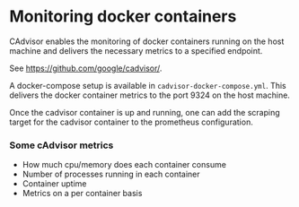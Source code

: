 # Monitoring docker containers

CAdvisor enables the monitoring of docker containers running on the host machine and delivers the necessary metrics to a specified endpoint.

See https://github.com/google/cadvisor/.

A docker-compose setup is available in `cadvisor-docker-compose.yml`. This delivers the docker container metrics to the port 9324 on the host machine.

Once the cadvisor container is up and running, one can add the scraping target for the cadvisor container to the prometheus configuration.

### Some cAdvisor metrics
* How much cpu/memory does each container consume
* Number of processes running in each container
* Container uptime
* Metrics on a per container basis